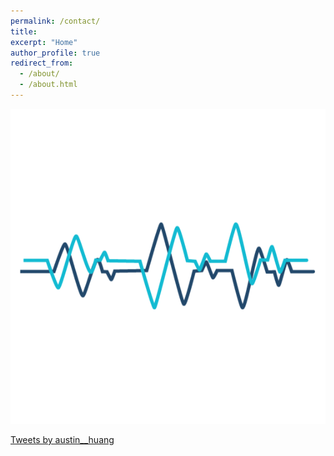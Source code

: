 ```yaml
---
permalink: /contact/
title: 
excerpt: "Home"
author_profile: true
redirect_from: 
  - /about/
  - /about.html
---
```

![](/zAfk6Yr.gif)

<a class="twitter-timeline" data-theme="light" href="https://twitter.com/austin__huang?ref_src=twsrc%5Etfw">Tweets by austin__huang</a> <script async src="https://platform.twitter.com/widgets.js" charset="utf-8"></script>
